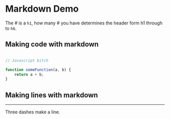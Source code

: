 # Markdown Demo

The # is a `h1`, how many # you have determines the header form h1 through to `h6`.


## Making code with markdown

```js

// Javascript bitch

function someFunction(a, b) {
    return a + b;
}

```

## Making lines with markdown

---

Three dashes make a line.


